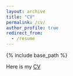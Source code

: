 ```yaml
---
layout: archive
title: "CV"
permalink: /cv/
author_profile: true
redirect_from:
  - /resume
---
```


{% include base_path %}

Here is my [CV](CV.pdf)

